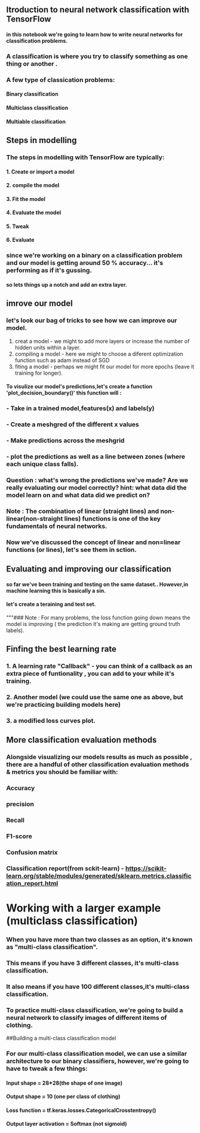 ## Itroduction to neural network classification with TensorFlow

#### in this notebook we're going to learn how to write neural networks for classification problems.

### A classification is where you try to classify something as one thing or another .

### A few type of classication problems:    

#### Binary classification 
#### Multiclass classification
#### Multiable classification 

## Steps in modelling  

### The steps in modelling with TensorFlow are typically:   

#### 1. Create or import a model 
#### 2. compile the model 
#### 3. Fit the model 
#### 4. Evaluate the model 
#### 5. Tweak 
#### 6. Evaluate

### since we're working on a binary on a classification problem and our model is getting around  50 % accuracy... it's performing as if it's gussing.

#### so lets things up a notch and add an extra layer.


## imrove our model

### let's look our bag of tricks to see how we can improve our model. 
 1. creat a model - we might to add more layers or increase the number of hidden units within a layer. 
 2. compiling a model - here we might to choose a diferent optimization function such as adam instead of SGD
 3. fiting a model - perhaps we might fit our model for more epochs (leave it training for longer).
  

#### To visulize our model's predictions,let's create a function 'plot_decision_boundary()' this function will :    
 ### - Take in a trained model,features(x) and labels(y)
 ### - Create a meshgred of the different x values
 ### - Make predictions across the meshgrid 
 ### - plot the predictions as well as a line between zones (where each unique class falls).

### Question : what's wrong the predictions we've made? Are we really evaluating our model correctly? hint: what data did the model learn on and what data did we predict on?

### Note : The combination of linear (straight lines) and non-linear(non-straight lines) functions is one of the key fundamentals of neural networks.

### Now we've discussed the concept of linear and non=linear functions (or lines), let's see them in sction.


 ## Evaluating and improving our classification

 #### so far we've been training and testing on the same dataset.. However,in machine learning this is basically a sin.

 #### let's create a teraining and test set.

"""### Note : For many problems, the loss function going down means the model is improving ( the prediction it's making are getting ground truth labels).
## Finfing the best learning rate 
 ### 1. A learning rate "Callback" - you can think of a callback as an extra piece of funtionality , you can add to your while it's training.
 ### 2. Another model (we could use the same one as above, but we're practicing building models here) 
 ### 3. a modified loss curves plot.

## More classification evaluation methods

### Alongside visualizing our models results as much as possible , there are a handful of other classification evaluation methods & metrics you should be familiar with:

### Accuracy 
### precision 
### Recall
### F1-score
### Confusion matrix 
### Classification report(from sckit-learn) - https://scikit-learn.org/stable/modules/generated/sklearn.metrics.classification_report.html

# Working with a larger example (multiclass classification)

### When you have more than two classes as an option, it's known as "multi-class classification".
### This means if you have 3 different classes, it's multi-class classification.
### It also means if you have 100 different classes,it's multi-class classification.

### To practice multi-class classification, we're going to build a neural network to classify images of different items of clothing.

##Building a multi-class classification model 

### For our multi-class classification model, we can use a similar architecture to our binary classifiers, however, we're going to have to tweak a few things:

#### Input shape = 28*28(the shape of one image)
#### Output shape = 10 (one per class of clothing)
#### Loss function = tf.keras.losses.CategoricalCrosstentropy()
#### Output layer activation = Softmax (not sigmoid)